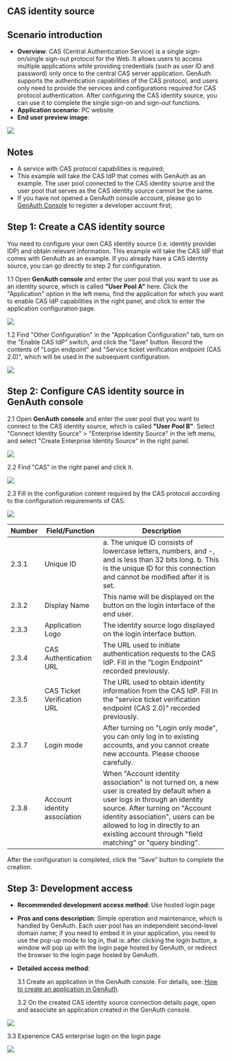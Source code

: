 ## CAS identity source

<LastUpdated/>

## Scenario introduction

- **Overview**: CAS (Central Authentication Service) is a single sign-on/single sign-out protocol for the Web. It allows users to access multiple applications while providing credentials (such as user ID and password) only once to the central CAS server application. GenAuth supports the authentication capabilities of the CAS protocol, and users only need to provide the services and configurations required for CAS protocol authentication. After configuring the CAS identity source, you can use it to complete the single sign-on and sign-out functions.
- **Application scenario**: PC website
- **End user preview image**:

![](./images/05loginpage.png)

## Notes

- A service with CAS protocol capabilities is required;
- This example will take the CAS IdP that comes with GenAuth as an example. The user pool connected to the CAS identity source and the user pool that serves as the CAS identity source cannot be the same.
- If you have not opened a GenAuth console account, please go to [GenAuth Console](https://www.genauth.ai/) to register a developer account first;

## Step 1: Create a CAS identity source

You need to configure your own CAS identity source (i.e. identity provider IDP) and obtain relevant information. This example will take the CAS IdP that comes with GenAuth as an example. If you already have a CAS identity source, you can go directly to step 2 for configuration.

1.1 Open **GenAuth console** and enter the user pool that you want to use as an identity source, which is called **"User Pool A"** here. Click the "Application" option in the left menu, find the application for which you want to enable CAS IdP capabilities in the right panel, and click to enter the application configuration page.

![](./images/06casapp.png)

1.2 Find "Other Configuration" in the "Application Configuration" tab, turn on the "Enable CAS IdP" switch, and click the "Save" button. Record the contents of "Login endpoint" and "Service ticket verification endpoint (CAS 2.0)", which will be used in the subsequent configuration.

![](./images/07opencas.png)

## Step 2: Configure CAS identity source in GenAuth console

2.1 Open **GenAuth console** and enter the user pool that you want to connect to the CAS identity source, which is called **"User Pool B"**. Select "Connect Identity Source" > "Enterprise Identity Source" in the left menu, and select "Create Enterprise Identity Source" in the right panel.

![](./images/01opensource.png)

2.2 Find "CAS" in the right panel and click it.

![](./images/02choicecas.png)

2.3 Fill in the configuration content required by the CAS protocol according to the configuration requirements of CAS.

![](./images/03inputcas.png)

| Number | Field/Function               | Description                                                                                                                                                                                                                                                                                         |
| ------ | ---------------------------- | --------------------------------------------------------------------------------------------------------------------------------------------------------------------------------------------------------------------------------------------------------------------------------------------------- |
| 2.3.1  | Unique ID                    | a. The unique ID consists of lowercase letters, numbers, and -, and is less than 32 bits long. b. This is the unique ID for this connection and cannot be modified after it is set.                                                                                                                 |
| 2.3.2  | Display Name                 | This name will be displayed on the button on the login interface of the end user.                                                                                                                                                                                                                   |
| 2.3.3  | Application Logo             | The identity source logo displayed on the login interface button.                                                                                                                                                                                                                                   |
| 2.3.4  | CAS Authentication URL       | The URL used to initiate authentication requests to the CAS IdP. Fill in the "Login Endpoint" recorded previously.                                                                                                                                                                                  |
| 2.3.5  | CAS Ticket Verification URL  | The URL used to obtain identity information from the CAS IdP. Fill in the "service ticket verification endpoint (CAS 2.0)" recorded previously.                                                                                                                                                     |
| 2.3.7  | Login mode                   | After turning on "Login only mode", you can only log in to existing accounts, and you cannot create new accounts. Please choose carefully.                                                                                                                                                          |
| 2.3.8  | Account identity association | When "Account identity association" is not turned on, a new user is created by default when a user logs in through an identity source. After turning on "Account identity association", users can be allowed to log in directly to an existing account through "field matching" or "query binding". |

After the configuration is completed, click the "Save" button to complete the creation.

## Step 3: Development access

- **Recommended development access method**: Use hosted login page

- **Pros and cons description**: Simple operation and maintenance, which is handled by GenAuth. Each user pool has an independent second-level domain name; if you need to embed it in your application, you need to use the pop-up mode to log in, that is: after clicking the login button, a window will pop up with the login page hosted by GenAuth, or redirect the browser to the login page hosted by GenAuth.

- **Detailed access method**:

  3.1 Create an application in the GenAuth console. For details, see: [How to create an application in GenAuth](/guides/app-new/create-app/create-app.md).

  3.2 On the created CAS identity source connection details page, open and associate an application created in the GenAuth console.

![](./images/04opencasapp.png)

3.3 Experience CAS enterprise login on the login page

![](./images/05loginpage.png)
